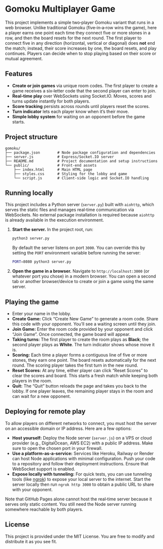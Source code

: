 # Gomoku Multiplayer Game

This project implements a simple two‑player Gomoku variant that runs in a web browser.  Unlike traditional Gomoku (five‑in‑a‑row wins the game), here a player earns one point each time they connect five or more stones in a row, and then the board resets for the next round.  The first player to connect five in any direction (horizontal, vertical or diagonal) does **not** end the match; instead, their score increases by one, the board resets, and play continues.  Players can decide when to stop playing based on their score or mutual agreement.

## Features

* **Create or join games** via unique room codes.  The first player to create a game receives a six‑letter code that the second player can enter to join.
* **Real‑time play** over WebSockets using Socket.IO.  Moves, scores and turns update instantly for both players.
* **Score tracking** persists across rounds until players reset the scores.
* **Turn indicator** lets each player know when it’s their move.
* **Simple lobby system** for waiting on an opponent before the game starts.

## Project structure

```
gomoku/
├── package.json        # Node package configuration and dependencies
├── server.js           # Express/Socket.IO server
├── README.md           # Project documentation and setup instructions
└── public/             # Front‑end assets
    ├── index.html      # Main HTML page
    ├── styles.css      # Styling for the lobby and game
    └── script.js       # Client‑side logic and Socket.IO handling
```

## Running locally

This project includes a Python server (`server.py`) built with `aiohttp`, which serves the static files and manages real‑time communication via WebSockets.  No external package installation is required because `aiohttp` is already available in the execution environment.

1. **Start the server.**  In the project root, run:

   ```bash
   python3 server.py
   ```

   By default the server listens on port `3000`.  You can override this by setting the `PORT` environment variable before running the server:

   ```bash
   PORT=8080 python3 server.py
   ```

2. **Open the game in a browser.**  Navigate to `http://localhost:3000` (or whatever port you chose) in a modern browser.  You can open a second tab or another browser/device to create or join a game using the same server.

## Playing the game

* Enter your name in the lobby.
* **Create Game:** Click “Create New Game” to generate a room code.  Share this code with your opponent.  You’ll see a waiting screen until they join.
* **Join Game:** Enter the room code provided by your opponent and click “Join Game”.  Once connected, the game board will appear.
* **Taking turns:** The first player to create the room plays as **Black**; the second player plays as **White**.  The turn indicator shows whose move it is.
* **Scoring:** Each time a player forms a contiguous line of five or more stones, they earn one point.  The board resets automatically for the next round.  The scoring player takes the first turn in the new round.
* **Reset Scores:** At any time, either player can click “Reset Scores” to clear the scores and board.  This starts a fresh match while keeping both players in the room.
* **Quit:** The “Quit” button reloads the page and takes you back to the lobby.  If one player leaves, the remaining player stays in the room and can wait for a new opponent.

## Deploying for remote play

To allow players on different networks to connect, you must host the server on an accessible domain or IP address.  Here are a few options:

* **Host yourself:** Deploy the Node server (`server.js`) on a VPS or cloud provider (e.g., DigitalOcean, AWS EC2) with a public IP address.  Make sure to open the chosen port in your firewall.
* **Use a platform‑as‑a‑service:** Services like Heroku, Railway or Render can host Node applications with minimal configuration.  Push your code to a repository and follow their deployment instructions.  Ensure that WebSocket support is enabled.
* **Expose locally with tunneling:** For quick tests, you can use tunneling tools (like [ngrok](https://ngrok.com/)) to expose your local server to the internet.  Start the server locally then run `ngrok http 3000` to obtain a public URL to share with your opponent.

Note that GitHub Pages alone cannot host the real‑time server because it serves only static content.  You still need the Node server running somewhere reachable by both players.

## License

This project is provided under the MIT License.  You are free to modify and distribute it as you see fit.